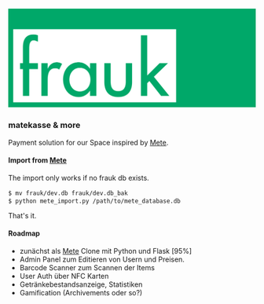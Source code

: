![frauk](./logo.svg)
### matekasse & more

Payment solution for our Space inspired by
[Mete](https://github.com/chaosdorf/mete).

#### Import from [Mete](https://github.com/chaosdorf/mete)

The import only works if no frauk db exists.

    $ mv frauk/dev.db frauk/dev.db_bak
    $ python mete_import.py /path/to/mete_database.db

That's it.

#### Roadmap
* zunächst als [Mete](https://github.com/chaosdorf/mete) Clone mit Python und Flask [95%]
* Admin Panel zum Editieren von Usern und Preisen.
* Barcode Scanner zum Scannen der Items
* User Auth über NFC Karten
* Getränkebestandsanzeige, Statistiken
* Gamification (Archivements oder so?)

